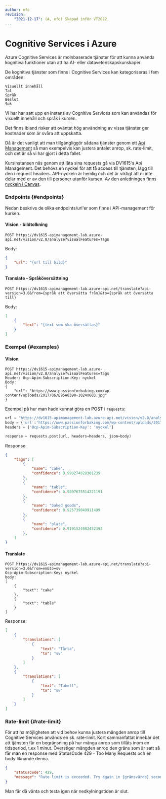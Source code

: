 ```yaml
---
author: efo
revision:
    "2021-12-17": (A, efo) Skapad inför VT2022.
...
```

Cognitive Services i Azure
==================================

Azure Cognitive Services är molnbaserade tjänster för att kunna använda kognitiva funktioner utan att ha AI- eller datavetenskapskunskaper.



<!--more-->



De kognitiva tjänster som finns i Cognitive Services kan kategoriseras i fem områden:

    Visuellt innehåll
    Tal
    Språk
    Beslut
    Sök

Vi har har satt upp en instans av Cognitive Services som kan användas för visuellt innehåll och språk i kursen.

Det finns ibland risker att oväntat hög användning av vissa tjänster ger kostnader som är svåra att uppskatta.

Då är det vanligt att man tillgängliggör sådana tjänster genom ett [Api Management](https://azure.microsoft.com/sv-se/services/api-management/) så man exempelvis kan justera antalet anrop, sk. rate-limit, och det är så vi har gjort i detta fallet.

Kursinstansen nås genom att låta sina requests gå via DV1615's Api Management. Det behövs en nyckel för att få access till tjänsten, lägg till den i request headers. API-nyckeln är hemlig och det är viktigt att ni inte delar med er av den till personer utanför kursen. Av den anledningen [finns nyckeln i Canvas](https://bth.instructure.com/courses/3951/pages/api-nyckel-till-api-management).



### Endpoints {#endpoints}

Nedan beskrivs de olika endpoints/url'er som finns i API-management för kursen.

#### Vision - bildtolkning

```shell
POST https://dv1615-apimanagement-lab.azure-api.net/vision/v2.0/analyze?visualFeatures=Tags
```

Body:

```json
{
    "url": "{url till bild}"
}
```



#### Translate - Språköversättning

```shell
POST https://dv1615-apimanagement-lab.azure-api.net/translate?api-version=3.0&from={språk att översätta från}&to={språk att översätta till}
```

Body:

```json
[
    {
        "text": "{text som ska översättas}"
    }
]
```



### Exempel {#examples}

#### Vision

```shell
POST https://dv1615-apimanagement-lab.azure-api.net/vision/v2.0/analyze?visualFeatures=Tags
Header: Ocp-Apim-Subscription-Key: nyckel
Body:
{
    "url": "https://www.passionforbaking.com/wp-content/uploads/2017/06/E95A8398-1024x683.jpg"
}
```

Exempel på hur man hade kunnat göra en POST i `requests`:

```python
url = 'https://dv1615-apimanagement-lab.azure-api.net/vision/v2.0/analyze?visualFeatures=Tags'
body = {'url':'https://www.passionforbaking.com/wp-content/uploads/2017/06/E95A8398-1024x683.jpg'}
headers = {'Ocp-Apim-Subscription-Key': 'nyckel'}

response = requests.post(url, headers=headers, json=body)
```

Response:

```json
{
    "tags": [
        {
            "name": "cake",
            "confidence": 0.998274028301239
        },
        {
            "name": "table",
            "confidence": 0.9897675514221191
        },
        {
            "name": "baked goods",
            "confidence": 0.925739049911499
        },
        {
            "name": "plate",
            "confidence": 0.9191524982452393
        },
    ]
}
```



#### Translate

```shell
POST https://dv1615-apimanagement-lab.azure-api.net/translate?api-version=3.0&from=en&to=sv
Ocp-Apim-Subscription-Key: nyckel
body:
[
    {
        "text": "cake"
    },
    {
        "text": "table"
    }
]
```

Response:

```json
[
    {
        "translations": [
            {
                "text": "Tårta",
                "to": "sv"
            }
        ]
    },
    {
        "translations": [
            {
                "text": "Tabell",
                "to": "sv"
            }
        ]
    }
]
```



### Rate-limit {#rate-limit}

För att ha möjligheten att vid behov kunna justera mängden anrop till Cognitive Services används en sk. rate-limit. Kort sammanfattat innebär det att tjänsten får en begränsning på hur många anrop som tillåts inom en tidsperiod, t.ex 1 minut. Överstiger mängden anrop den gräns som är satt så får man en response med StatusCode 429 - Too Many Requests och en body liknande denna.

```json
{
    "statusCode": 429,
    "message": "Rate limit is exceeded. Try again in {gränsvärde} seconds."
}
```

Man får då vänta och testa igen när nedkylningstiden är slut.

